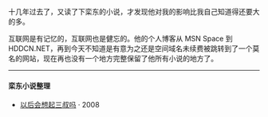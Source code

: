   


十几年过去了，又读了下栾东的小说，才发现他对我的影响比我自己知道得还要大的多。

互联网是有记忆的，互联网也是健忘的。他的个人博客从 MSN Space 到 HDDCN.NET，再到今天不知道是有意为之还是空间域名未续费被跳转到了一个莫名的网站，现在再也没有一个地方完整保留了他所有小说的地方了。

---

#### 栾东小说整理

- [以后会想起三叔吗][1] · 2008 

[1]: /2019/04/25/3rd-uncle